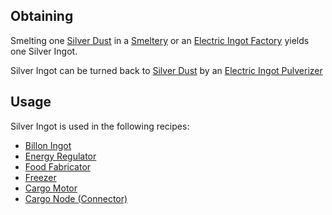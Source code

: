 
## Obtaining
Smelting one [Silver Dust](https://github.com/TheBusyBiscuit/Slimefun4/wiki/Copper-Dust) in a [Smeltery](https://github.com/TheBusyBiscuit/Slimefun4/wiki/Smeltery) or an [Electric Ingot Factory](https://github.com/TheBusyBiscuit/Slimefun4/wiki/Electric-Ingot-Factory) yields one Silver Ingot.<br>

Silver Ingot can be turned back to [Silver Dust](https://github.com/TheBusyBiscuit/Slimefun4/wiki/Silver-Dust) by an [Electric Ingot Pulverizer](https://github.com/TheBusyBiscuit/Slimefun4/wiki/Electric-Ingot-Pulverizer)

## Usage
Silver Ingot is used in the following recipes:
* [Billon Ingot](https://github.com/TheBusyBiscuit/Slimefun4/wiki/Billon-Ingot)
* [Energy Regulator](https://github.com/TheBusyBiscuit/Slimefun4/wiki/Energy-Regulator)
* [Food Fabricator](https://github.com/TheBusyBiscuit/Slimefun4/wiki/Food-Fabricator)
* [Freezer](https://github.com/TheBusyBiscuit/Slimefun4/wiki/Freezer)
* [Cargo Motor](https://github.com/TheBusyBiscuit/Slimefun4/wiki/Cargo-Motor)
* [Cargo Node (Connector)](https://github.com/TheBusyBiscuit/Slimefun4/wiki/Connector-Node)

